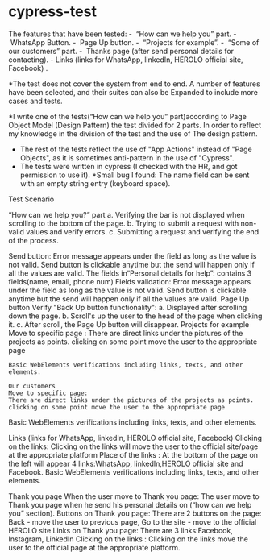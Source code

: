 # cypress-test
The features that have been tested:
			-  “How can we help you” part.
			-  WhatsApp Button.
			-  Page Up button.
			-  “Projects for example”.
			-  “Some of our customers” part.
			-  Thanks page (after send personal details for contacting).
	     - Links (links for WhatsApp, linkedIn, HEROLO official site,   Facebook) .

*The test does not cover the system from end to end.
A number of features have been selected, and their suites can also be Expanded to include more cases and tests.

*I write one of the tests(“How can we help you” part)according to Page Object Model (Design Pattern) the test divided for 2 parts. 
In order to reflect my knowledge in the division of the test and the use of The design pattern. 
* The rest of the tests reflect the use of "App Actions" instead of "Page    Objects", as it is sometimes anti-pattern in the use of "Cypress".
* The tests were written in cypress (I checked with the HR, and got permission to use it).
*Small bug I found: The name field can be sent with an empty string entry (keyboard space).


Test Scenario

“How can we help you?” part 
a. Verifying the bar is not displayed when scrolling to the bottom of the page.
b. Trying to submit a request with non-valid values and verify errors.
c. Submitting a request and verifying the end of the process.

Send button:
Error message appears under the field as long as the value is not valid.
 Send button is clickable anytime but the send will happen only if all the values are valid.
The fields in“Personal details for help”:
contains 3 fields(name, email, phone num)
Fields validation:
Error message appears under the field as long as the value is not valid.
Send button is clickable anytime but the send will happen only if all the values are valid.
	Page Up button 
Verify "Back Up button functionality":
a. Displayed after scrolling down the page.
b. Scroll's up the user to the head of the page when clicking it.
c.  After scroll,  the Page Up button will disappear.
	Projects for example 
Move to specific page :
	There are direct links under the pictures of the projects as points. clicking on some point move the user to the appropriate page 
	
	Basic WebElements verifications including links, texts, and other elements.
	
	Our customers
	Move to specific page:
	There are direct links under the pictures of the projects as points. clicking on some point move the user to the appropriate page 

Basic WebElements verifications including links, texts, and other elements.

Links (links for WhatsApp, linkedIn, HEROLO official site, Facebook) 
Clicking on the links: 
Clicking on the links will move the user to the official site/page at the appropriate platform 
Place of the links :
At the bottom of the page on the left will appear 4 links:WhatsApp, linkedIn,HEROLO official site and Facebook.
Basic WebElements verifications including links, texts, and other elements.

Thank you page 
When the user move to Thank you page: 
The user move to Thank you page when he send his personal details on (“how can we help you” section).
Buttons on Thank you page: 
There are 2 buttons on the page: Back - move the user to previous page, Go to the site - move to the official HEROLO site 
Links on Thank you page:
There are 3 links:Facebook, Instagram, LinkedIn 
Clicking on the links :
Clicking on the links move the user to the official page at the appropriate platform.

